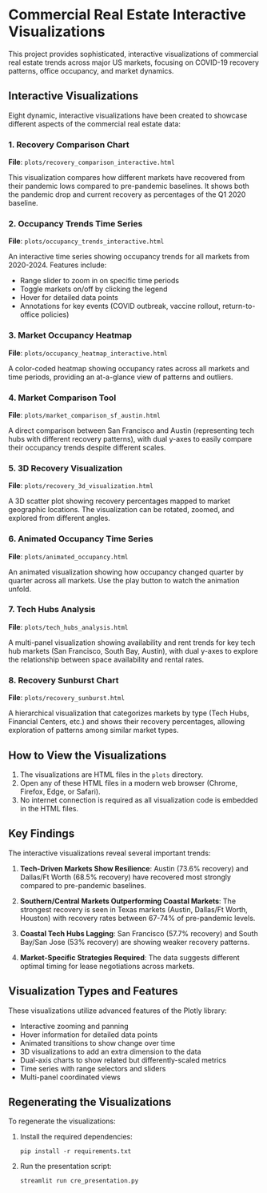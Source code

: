# Commercial Real Estate Interactive Visualizations

This project provides sophisticated, interactive visualizations of commercial real estate trends across major US markets, focusing on COVID-19 recovery patterns, office occupancy, and market dynamics.

## Interactive Visualizations

Eight dynamic, interactive visualizations have been created to showcase different aspects of the commercial real estate data:

### 1. Recovery Comparison Chart
**File**: `plots/recovery_comparison_interactive.html`

This visualization compares how different markets have recovered from their pandemic lows compared to pre-pandemic baselines. It shows both the pandemic drop and current recovery as percentages of the Q1 2020 baseline.

### 2. Occupancy Trends Time Series
**File**: `plots/occupancy_trends_interactive.html`

An interactive time series showing occupancy trends for all markets from 2020-2024. Features include:
- Range slider to zoom in on specific time periods
- Toggle markets on/off by clicking the legend
- Hover for detailed data points
- Annotations for key events (COVID outbreak, vaccine rollout, return-to-office policies)

### 3. Market Occupancy Heatmap
**File**: `plots/occupancy_heatmap_interactive.html`

A color-coded heatmap showing occupancy rates across all markets and time periods, providing an at-a-glance view of patterns and outliers.

### 4. Market Comparison Tool
**File**: `plots/market_comparison_sf_austin.html`

A direct comparison between San Francisco and Austin (representing tech hubs with different recovery patterns), with dual y-axes to easily compare their occupancy trends despite different scales.

### 5. 3D Recovery Visualization
**File**: `plots/recovery_3d_visualization.html`

A 3D scatter plot showing recovery percentages mapped to market geographic locations. The visualization can be rotated, zoomed, and explored from different angles.

### 6. Animated Occupancy Time Series
**File**: `plots/animated_occupancy.html`

An animated visualization showing how occupancy changed quarter by quarter across all markets. Use the play button to watch the animation unfold.

### 7. Tech Hubs Analysis
**File**: `plots/tech_hubs_analysis.html`

A multi-panel visualization showing availability and rent trends for key tech hub markets (San Francisco, South Bay, Austin), with dual y-axes to explore the relationship between space availability and rental rates.

### 8. Recovery Sunburst Chart
**File**: `plots/recovery_sunburst.html`

A hierarchical visualization that categorizes markets by type (Tech Hubs, Financial Centers, etc.) and shows their recovery percentages, allowing exploration of patterns among similar market types.

## How to View the Visualizations

1. The visualizations are HTML files in the `plots` directory.
2. Open any of these HTML files in a modern web browser (Chrome, Firefox, Edge, or Safari).
3. No internet connection is required as all visualization code is embedded in the HTML files.

## Key Findings

The interactive visualizations reveal several important trends:

1. **Tech-Driven Markets Show Resilience**: Austin (73.6% recovery) and Dallas/Ft Worth (68.5% recovery) have recovered most strongly compared to pre-pandemic baselines.

2. **Southern/Central Markets Outperforming Coastal Markets**: The strongest recovery is seen in Texas markets (Austin, Dallas/Ft Worth, Houston) with recovery rates between 67-74% of pre-pandemic levels.

3. **Coastal Tech Hubs Lagging**: San Francisco (57.7% recovery) and South Bay/San Jose (53% recovery) are showing weaker recovery patterns.

4. **Market-Specific Strategies Required**: The data suggests different optimal timing for lease negotiations across markets.

## Visualization Types and Features

These visualizations utilize advanced features of the Plotly library:
- Interactive zooming and panning
- Hover information for detailed data points
- Animated transitions to show change over time
- 3D visualizations to add an extra dimension to the data
- Dual-axis charts to show related but differently-scaled metrics
- Time series with range selectors and sliders
- Multi-panel coordinated views

## Regenerating the Visualizations

To regenerate the visualizations:

1. Install the required dependencies:
   ```
   pip install -r requirements.txt
   ```

2. Run the presentation script:
   ```
   streamlit run cre_presentation.py
   ```
